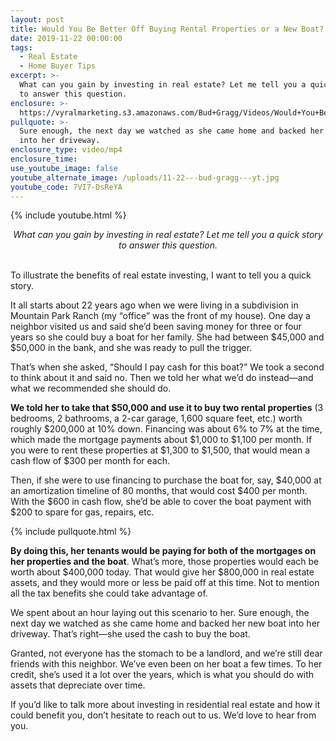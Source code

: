 ```yaml
---
layout: post
title: Would You Be Better Off Buying Rental Properties or a New Boat?
date: 2019-11-22 00:00:00
tags:
  - Real Estate
  - Home Buyer Tips
excerpt: >-
  What can you gain by investing in real estate? Let me tell you a quick story
  to answer this question.
enclosure: >-
  https://vyralmarketing.s3.amazonaws.com/Bud+Gragg/Videos/Would+You+Be+Better+Off+Buying+Rental+Properties+or+a+New+Boat_.mp4
pullquote: >-
  Sure enough, the next day we watched as she came home and backed her new boat
  into her driveway.
enclosure_type: video/mp4
enclosure_time:
use_youtube_image: false
youtube_alternate_image: /uploads/11-22---bud-gragg---yt.jpg
youtube_code: 7VI7-DsReYA
---
```


{% include youtube.html %}

<center><em>What can you gain by investing in real estate? Let me tell you a quick story to answer this question.</em></center>

<br>To illustrate the benefits of real estate investing, I want to tell you a quick story.

It all starts about 22 years ago when we were living in a subdivision in Mountain Park Ranch (my “office” was the front of my house). One day a neighbor visited us and said she’d been saving money for three or four years so she could buy a boat for her family. She had between $45,000 and $50,000 in the bank, and she was ready to pull the trigger.

That’s when she asked, “Should I pay cash for this boat?” We took a second to think about it and said no. Then we told her what we’d do instead—and what we recommended she should do.

**We told her to take that $50,000 and use it to buy two rental properties** (3 bedrooms, 2 bathrooms, a 2-car garage, 1,600 square feet, etc.) worth roughly $200,000 at 10% down. Financing was about 6% to 7% at the time, which made the mortgage payments about $1,000 to $1,100 per month. If you were to rent these properties at $1,300 to $1,500, that would mean a cash flow of $300 per month for each.

Then, if she were to use financing to purchase the boat for, say, $40,000 at an amortization timeline of 80 months, that would cost $400 per month. With the $600 in cash flow, she’d be able to cover the boat payment with $200 to spare for gas, repairs, etc.

{% include pullquote.html %}

**By doing this, her tenants would be paying for both of the mortgages on her properties and the boat**. What’s more, those properties would each be worth about $400,000 today. That would give her $800,000 in real estate assets, and they would more or less be paid off at this time. Not to mention all the tax benefits she could take advantage of.

We spent about an hour laying out this scenario to her. Sure enough, the next day we watched as she came home and backed her new boat into her driveway. That’s right—she used the cash to buy the boat.

Granted, not everyone has the stomach to be a landlord, and we’re still dear friends with this neighbor. We’ve even been on her boat a few times. To her credit, she’s used it a lot over the years, which is what you should do with assets that depreciate over time.

If you’d like to talk more about investing in residential real estate and how it could benefit you, don’t hesitate to reach out to us. We’d love to hear from you.